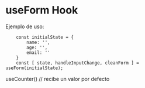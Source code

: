 # useForm Hook

Ejemplo de uso:
```
    const initialState = {
        name: '',
        age: '',
        email: ''
    }
    const [ state, handleInputChange, cleanForm ] = useForm(initialState);
```

useCounter()    // recibe un valor por defecto